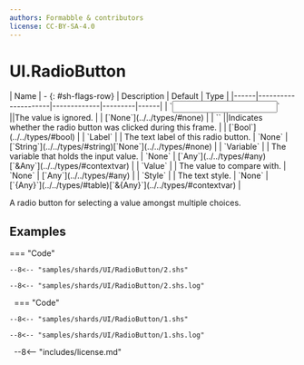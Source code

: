 ```yaml
---
authors: Formabble & contributors
license: CC-BY-SA-4.0
---
```



# UI.RadioButton

<div class="sh-parameters" markdown="1">
| Name | - {: #sh-flags-row} | Description | Default | Type |
|------|---------------------|-------------|---------|------|
| `<input>` ||The value is ignored. | | [`None`](../../types/#none) |
| `<output>` ||Indicates whether the radio button was clicked during this frame. | | [`Bool`](../../types/#bool) |
| `Label` |  | The text label of this radio button. | `None` | [`String`](../../types/#string)[`None`](../../types/#none) |
| `Variable` |  | The variable that holds the input value. | `None` | [`Any`](../../types/#any)[`&Any`](../../types/#contextvar) |
| `Value` |  | The value to compare with. | `None` | [`Any`](../../types/#any) |
| `Style` |  | The text style. | `None` | [`{Any}`](../../types/#table)[`&{Any}`](../../types/#contextvar) |

</div>

A radio button for selecting a value amongst multiple choices.

## Examples

=== "Code"

  ```x86asm linenums="1"
  --8<-- "samples/shards/UI/RadioButton/2.shs"
  ```

  ```
  --8<-- "samples/shards/UI/RadioButton/2.shs.log"
  ```
&nbsp;
=== "Code"

  ```x86asm linenums="1"
  --8<-- "samples/shards/UI/RadioButton/1.shs"
  ```

  ```
  --8<-- "samples/shards/UI/RadioButton/1.shs.log"
  ```
&nbsp;
--8<-- "includes/license.md"

